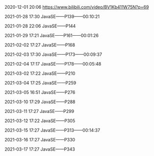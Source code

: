 2020-12-01 20:06		https://www.bilibili.com/video/BV1Kb411W75N?p=69

2021-01-28 17:30		JavaSE——P139——00:10:21

2021-01-28 22:06		JavaSE——P144

2021-01-29 17:21		JavaSE——P161——00:01:26

2021-02-02 17:27		JavaSE——P168

2021-02-03 17:30		JavaSE——P173——00:09:37

2021-02-04 17:17		JavaSE——P178——00:05:48

2021-03-02 17:22		JavaSE——P210

2021-03-04 17:25		JavaSE——P259

2021-03-05 16:51		JavaSE——P276

2021-03-10 17:29		JavaSE——P288

2021-03-11 17:27		JavaSE——P299

2021-03-12 17:22		JavaSE——P305

2021-03-15 17:27		JavaSE——P313——00:14:37

2021-03-16 17:27		JavaSE——P330

2021-03-17 17:27		JavaSE——P343